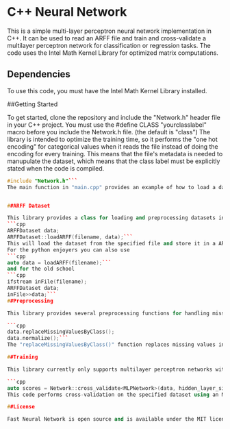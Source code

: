# C++ Neural Network

This is a simple multi-layer perceptron neural network implementation in C++. It can be used to read an ARFF file and train and cross-validate a multilayer perceptron network for classification or regression tasks. The code uses the Intel Math Kernel Library for optimized matrix computations.

## Dependencies

To use this code, you must have the Intel Math Kernel Library installed. 



##Getting Started

To get started, clone the repository and include the "Network.h" header file in your C++ project.
You must use the #define CLASS "yourclasslabel" macro before you include the Network.h file. (the default is "class") 
The library is intended to optimize the training time, so it performs the "one hot encoding" for categorical values when it reads the file instead of doing the encoding for every training. This means that the file's metadata is needed to manupulate the dataset, which means that the class label must be explicitly stated when the code is compiled.
```cpp
#include "Network.h"```
The main function in "main.cpp" provides an example of how to load a dataset from an ARFF file, preprocess it, and train a multi-layer perceptron (MLP) network using cross-validation. You can modify this code to fit your own use case.


##ARFF Dataset

This library provides a class for loading and preprocessing datasets in ARFF format. To load an ARFF dataset, use the following static method:
```cpp
ARFFDataset data;
ARFFDataset::loadARFF(filename, data);```
This will load the dataset from the specified file and store it in a ARFFDataset object named "data".
For the python enjoyers you can also use
```cpp
auto data = loadARFF(filename);```
and for the old school
```cpp
ifstream inFile(filename);
ARFFDataset data;
inFile>>data;```
##Preprocessing

This library provides several preprocessing functions for handling missing values and normalizing data. These functions can be called on a ARFFDataset object, as shown below:

```cpp
data.replaceMissingValuesByClass();
data.normalize();```
The "replaceMissingValuesByClass()" function replaces missing values in the dataset with the mean/mode value for the attribute within the same class. The "normalize()" function normalizes the dataset to have zero mean and unit variance.

##Training

This library currently only supports multilayer perceptron networks with stochastic gradient descent backpropogation for training. The supported activation functions are sigmoid, tanh, and relu. The Network class provides a static method cross_validate which returns a map with a variety of statistics.

```cpp
auto scores = Network::cross_validate<MLPNetwork>(data, hidden_layer_sizes, num_epochs, learningrate, num_folds, activation);```
This code performs cross-validation on the specified dataset using an MLP network with the specified hyperparameters. The "num_folds" parameter specifies the number of folds to use in cross-validation.

##License

Fast Neural Network is open source and is available under the MIT license. You are free to use, modify, and distribute the code as you see fit. See the LICENSE file for more information.
